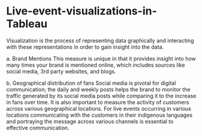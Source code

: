 # Live-event-visualizations-in-Tableau
Visualization is the process of representing data graphically and interacting with these representations in order to gain insight into the data. 

a.	Brand Mentions
This measure is unique in that it provides insight into how many times your brand is mentioned online, which includes sources like social media, 3rd party websites, and blogs. 

b.	Geographical distribution of fans
Social media is pivotal for digital communication; the daily and weekly posts helps the brand to monitor the traffic generated by its social media posts while comparing it to the increase in fans over time. It is also important to measure the activity of customers across various geographical locations. For live events occurring in various locations communicating with the customers in their indigenous languages and portraying the message across various channels is essential to effective communication.
